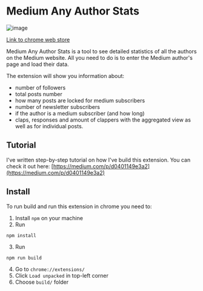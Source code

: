 # Medium Any Author Stats
![image](https://user-images.githubusercontent.com/23345906/161488145-fca7dc0e-ecc7-4d80-b825-553496884b9c.png)

[Link to chrome web store](https://chrome.google.com/webstore/detail/medium-any-author-stats/ahepaemleacieeongldddhambknoomof)

Medium Any Author Stats is a tool to see detailed statistics of all the authors on the Medium website. All you need to do is to enter the Medium author's page and load their data.

The extension will show you information about:
- number of followers
- total posts number
- how many posts are locked for medium subscribers
- number of newsletter subscribers
- if the author is a medium subscriber (and how long)
- claps, responses and amount of clappers with the aggregated view as well as for individual posts.

## Tutorial
I've written step-by-step tutorial on how I've build this extension. You can check it out here: 
[https://medium.com/p/d0401149e3a2](https://medium.com/p/d0401149e3a2)

## Install
To run build and run this extension in chrome you need to:
1. Install `npm` on your machine
2. Run
```
npm install
```
3. Run
```
npm run build
```
4. Go to `chrome://extensions/`
5. Click `Load unpacked` in top-left corner
6. Choose `build/` folder
 
